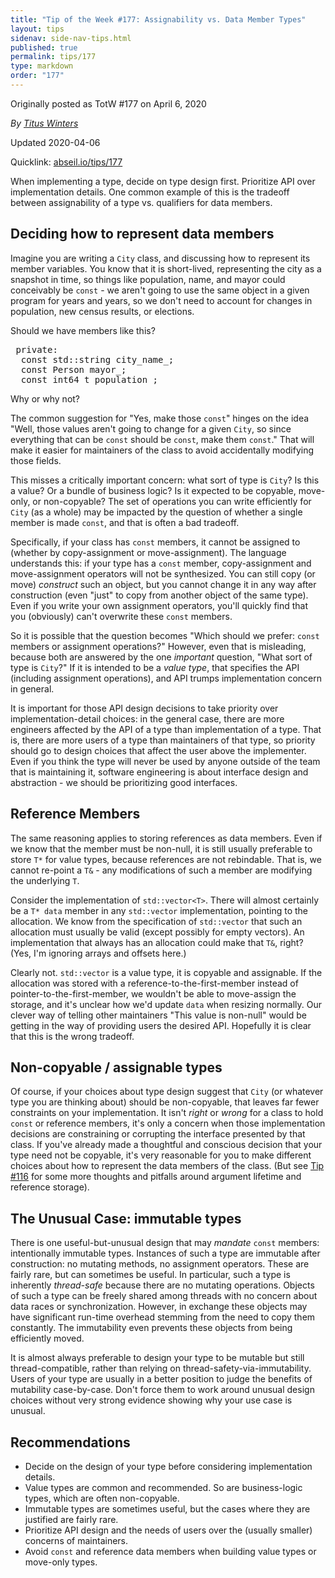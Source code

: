 ```yaml
---
title: "Tip of the Week #177: Assignability vs. Data Member Types"
layout: tips
sidenav: side-nav-tips.html
published: true
permalink: tips/177
type: markdown
order: "177"
---
```


Originally posted as TotW #177 on April 6, 2020

*By [Titus Winters](mailto:titus@cs.ucr.edu)*

Updated 2020-04-06

Quicklink: [abseil.io/tips/177](https://abseil.io/tips/177)


When implementing a type, decide on type design first. Prioritize API over
implementation details. One common example of this is the tradeoff between
assignability of a type vs. qualifiers for data members.

## Deciding how to represent data members

Imagine you are writing a `City` class, and discussing how to represent its
member variables. You know that it is short-lived, representing the city as a
snapshot in time, so things like population, name, and mayor could conceivably
be `const` - we aren't going to use the same object in a given program for years
and years, so we don't need to account for changes in population, new census
results, or elections.

Should we have members like this?

<pre class="prettyprint lang-cpp bad-code">
 private:
  const std::string city_name_;
  const Person mayor_;
  const int64_t population_;
</pre>

Why or why not?

The common suggestion for "Yes, make those `const`" hinges on the idea "Well,
those values aren't going to change for a given `City`, so since everything that
can be `const` should be `const`, make them `const`." That will make it easier
for maintainers of the class to avoid accidentally modifying those fields.

This misses a critically important concern: what sort of type is `City`? Is this
a value? Or a bundle of business logic? Is it expected to be copyable,
move-only, or non-copyable? The set of operations you can write efficiently for
`City` (as a whole) may be impacted by the question of whether a single member
is made `const`, and that is often a bad tradeoff.

Specifically, if your class has `const` members, it cannot be assigned to
(whether by copy-assignment or move-assignment). The language understands this:
if your type has a `const` member, copy-assignment and move-assignment operators
will not be synthesized. You can still copy (or move) *construct* such an
object, but you cannot change it in any way after construction (even "just" to
copy from another object of the same type). Even if you write your own
assignment operators, you'll quickly find that you (obviously) can't overwrite
these `const` members.

So it is possible that the question becomes "Which should we prefer: `const`
members or assignment operations?" However, even that is misleading, because
both are answered by the one *important* question, "What sort of type is
`City`?" If it is intended to be a *value type*, that specifies the API
(including assignment operations), and API trumps implementation concern in
general.

It is important for those API design decisions to take priority over
implementation-detail choices: in the general case, there are more engineers
affected by the API of a type than implementation of a type. That is, there are
more users of a type than maintainers of that type, so priority should go to
design choices that affect the user above the implementer. Even if you think the
type will never be used by anyone outside of the team that is maintaining it,
software engineering is about interface design and abstraction - we should be
prioritizing good interfaces.

## Reference Members

The same reasoning applies to storing references as data members. Even if we
know that the member must be non-null, it is still usually preferable to store
`T*` for value types, because references are not rebindable. That is, we cannot
re-point a `T&` - any modifications of such a member are modifying the
underlying `T`.

Consider the implementation of `std::vector<T>`. There will almost certainly be
a `T* data` member in any `std::vector` implementation, pointing to the
allocation. We know from the specification of `std::vector` that such an
allocation must usually be valid (except possibly for empty vectors). An
implementation that always has an allocation could make that `T&`, right? (Yes,
I'm ignoring arrays and offsets here.)

Clearly not. `std::vector` is a value type, it is copyable and assignable. If
the allocation was stored with a reference-to-the-first-member instead of
pointer-to-the-first-member, we wouldn't be able to move-assign the storage, and
it's unclear how we'd update `data` when resizing normally. Our clever way of
telling other maintainers "This value is non-null" would be getting in the way
of providing users the desired API. Hopefully it is clear that this is the wrong
tradeoff.

## Non-copyable / assignable types

Of course, if your choices about type design suggest that `City` (or whatever
type you are thinking about) should be non-copyable, that leaves far fewer
constraints on your implementation. It isn't *right* or *wrong* for a class to
hold `const` or reference members, it's only a concern when those implementation
decisions are constraining or corrupting the interface presented by that class.
If you've already made a thoughtful and conscious decision that your type need
not be copyable, it's very reasonable for you to make different choices about
how to represent the data members of the class. (But see [Tip #116](/tips/116)
for some more thoughts and pitfalls around argument lifetime and reference
storage).

## The Unusual Case: immutable types

There is one useful-but-unusual design that may *mandate* `const` members:
intentionally immutable types. Instances of such a type are immutable after
construction: no mutating methods, no assignment operators. These are fairly
rare, but can sometimes be useful. In particular, such a type is inherently
*thread-safe* because there are no mutating operations. Objects of such a type
can be freely shared among threads with no concern about data races or
synchronization. However, in exchange these objects may have significant
run-time overhead stemming from the need to copy them constantly. The
immutability even prevents these objects from being efficiently moved.

It is almost always preferable to design your type to be mutable but still
thread-compatible, rather than relying on thread-safety-via-immutability. Users
of your type are usually in a better position to judge the benefits of
mutability case-by-case. Don't force them to work around unusual design choices
without very strong evidence showing why your use case is unusual.

## Recommendations

*   Decide on the design of your type before considering implementation details.
*   Value types are common and recommended. So are business-logic types, which
    are often non-copyable.
*   Immutable types are sometimes useful, but the cases where they are justified
    are fairly rare.
*   Prioritize API design and the needs of users over the (usually smaller)
    concerns of maintainers.
*   Avoid `const` and reference data members when building value types or
    move-only types.
